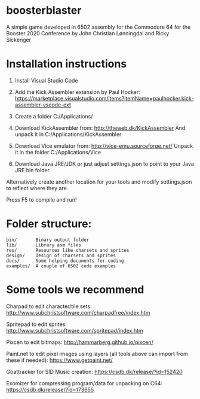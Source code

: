# boosterblaster
A simple game developed in 6502 assembly for the Commodore 64 for the Booster 2020 Conference
by John Christian Lønningdal and Ricky Sickenger

# Installation instructions

1. Install Visual Studio Code

2. Add the Kick Assembler extension by Paul Hocker:
https://marketplace.visualstudio.com/items?itemName=paulhocker.kick-assembler-vscode-ext

3. Create a folder C:/Applications/

4. Download KickAssembler from: http://theweb.dk/KickAssembler
   And unpack it in C:/Applications/KickAssembler

5. Download Vice emulator from: http://vice-emu.sourceforge.net/
   Unpack it in the folder C:/Applications/Vice

6. Download Java JRE/JDK or just adjust settings.json to point to your Java JRE bin folder

Alternatively create another location for your tools and modify settings.json to reflect where they are.

Press F5 to compile and run!

# Folder structure:
```
bin/       Binary output folder
lib/       Library asm files
res/       Resources like charsets and sprites
design/    Design of charsets and sprites
docs/      Some helping documents for coding
examples/  A couple of 6502 code examples
```

# Some tools we recommend

Charpad to edit character/tile sets: http://www.subchristsoftware.com/charpadfree/index.htm

Spritepad to edit sprites: http://www.subchristsoftware.com/spritepad/index.htm

Pixcen to edit bitmaps: http://hammarberg.github.io/pixcen/

Paint.net to edit pixel images using layers (all tools above can import from these if needed): https://www.getpaint.net/

Goattracker for SID Music creation: https://csdb.dk/release/?id=152420

Exomizer for compressing program/data for unpacking on C64: https://csdb.dk/release/?id=173655

